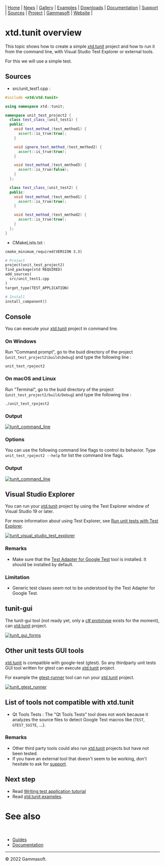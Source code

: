| [Home](home.md) | [News](news.md) | [Gallery](gallery.md) | [Examples](examples.md) | [Downloads](downloads.md) | [Documentation](documentation.md) | [Support](support.md) | [Sources](https://github.com/gammasoft71/xtd) | [Project](https://sourceforge.net/projects/xtdpro/) | [Gammasoft](gammasoft.md) | [Website](https://gammasoft71.wixsite.com/xtdpro) |

# xtd.tunit overview

This topic shows how to create a simple [xtd.tunit](https://codedocs.xyz/gammasoft71/xtd/group__xtd__tunit.html) project and how to run it from the command line, with Visual Studio Test Explorer or external tools.

For this we will use a simple test.

## Sources

* src/unit_test1.cpp :

```c++
#include <xtd/xtd.tunit>

using namespace xtd::tunit;

namespace unit_test_project2 {
  class test_class_(unit_test1) {
  public:
    void test_method_(test_method1) {
      assert::is_true(true);
    }

    void ignore_test_method_(test_method2) {
      assert::is_true(true);
    }

    void test_method_(test_method3) {
      assert::is_true(false);
    }
  };

  class test_class_(unit_test2) {
  public:
    void test_method_(test_method1) {
      assert::is_true(true);
    }

    void test_method_(test_method2) {
      assert::is_true(true);
    }
  };
}
```

* CMakeLists.txt :

```makefile
cmake_minimum_required(VERSION 3.3)

# Project
project(unit_test_project2)
find_package(xtd REQUIRED)
add_sources(
  src/unit_test1.cpp
)
target_type(TEST_APPLICATION)

# Install
install_component()
```

## Console

You can execute your [xtd.tunit](https://codedocs.xyz/gammasoft71/xtd/group__xtd__tunit.html) project in command line.

### On Windows

Run "Command prompt", go to the buid directory of the project (`unit_test_project2\build\Debug`) and type the following line :

```shell
unit_test_rpoject2
```

### On macOS and Linux

Run "Terminal", go to the buid directory of the project (`unit_test_project2/build/Debug`) and type the following line :

```shell
./unit_test_rpoject2
```

### Output

[![tunit_command_line](pictures/unit_test_tools/tunit_command_line.png)](guide_tunit_overview.md)

### Options

You can use the following command line flags to control its behavior. Type `unit_test_rpoject2 --help` for list the command line flags.

### Output

[![tunit_command_line](pictures/unit_test_tools/tunit_command_line_help.png)](guide_tunit_overview.md)

## Visual Studio Explorer

You can run your [xtd.tunit](https://codedocs.xyz/gammasoft71/xtd/group__xtd__tunit.html) project by using the Test Explorer window of Visual Studio 19 or later. 

For more information about using Test Explorer, see [Run unit tests with Test Explorer](https://learn.microsoft.com/en-us/visualstudio/test/run-unit-tests-with-test-explorer?view=vs-2022).

[![tunit_visual_studio_test_explorer](pictures/unit_test_tools/tunit_visual_studio_test_explorer_w.png)](guide_tunit_overview.md)

### Remarks

* Make sure that the [Test Adapter for Google Test](https://learn.microsoft.com/en-us/visualstudio/test/how-to-use-google-test-for-cpp?view=vs-2022) tool is installed. It should be installed by default.

### Limitation

* Generic test clases seem not to be understood by the Test Adapter for Google Test.

## tunit-gui

The tunit-gui tool (not ready yet, only a [c# prototype](https://github.com/gammasoft71/tunit_gui_win_forms) exists for the moment), can [xtd.tunit](https://codedocs.xyz/gammasoft71/xtd/group__xtd__tunit.html) project.

[![tunit_gui_forms](pictures/unit_test_tools/tunit_gui_forms_w.png)](guide_tunit_overview.md)

## Other unit tests GUI tools

[xtd.tunit](https://codedocs.xyz/gammasoft71/xtd/group__xtd__tunit.html) is compatible with google-test (gtest). So any thirdparty unit tests GUI tool written for gtest can execute [xtd.tunit](https://codedocs.xyz/gammasoft71/xtd/group__xtd__tunit.html) project.

For example the [gtest-runner](https://github.com/nholthaus/gtest-runner) tool can run your [xtd.tunit](https://codedocs.xyz/gammasoft71/xtd/group__xtd__tunit.html) project.

[![tunit_gtest_runner](pictures/unit_test_tools/tunit_gtest_runner_md.png)](guide_tunit_overview.md)

## List of tools not compatible with xtd.tunit

* Qt Tools Tests : The "Qt Tools Tests" tool does not work because it analyzes the source files to detect Google Test macros like (`TEST`, `GTEST_SUITE`, ...).

### Remarks

* Other third party tools could also run [xtd.tunit](https://codedocs.xyz/gammasoft71/xtd/group__xtd__tunit.html) projects but have not been tested.
* If you have an external tool that doesn't seem to be working, don't hesitate to ask for [support](https://gammasoft71.wixsite.com/xtdpro/support).

## Next step

* Read [Writing test application tutorial](https://github.com/gammasoft71/xtd/blob/master/docs/writing_applicaion_test.md)
* Read [xtd.tunit examples](https://github.com/gammasoft71/xtd/blob/master/examples/xtd.tunit.examples/README.md).

# See also
​
* [Guides](guides.md)
* [Documentation](documentation.md)

______________________________________________________________________________________________

© 2022 Gammasoft.

